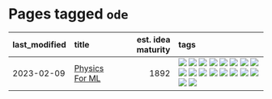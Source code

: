 # Pages tagged `ode`

|last_modified|title|est. idea maturity|tags
|:---|:---|---:|:---|
|2023-02-09|[Physics For ML](../physics_for_ml.md)|1892|[![](https://img.shields.io/badge/tag-brownianmotion-a68128)](../tags/brownianmotion.md) [![](https://img.shields.io/badge/tag-curriculum-b4243e)](../tags/curriculum.md) [![](https://img.shields.io/badge/tag-curvature-b7fb0)](../tags/curvature.md) [![](https://img.shields.io/badge/tag-education-b25b5)](../tags/education.md) [![](https://img.shields.io/badge/tag-eigenvectors-76bb24)](../tags/eigenvectors.md) [![](https://img.shields.io/badge/tag-gaugetheory-496a1)](../tags/gaugetheory.md) [![](https://img.shields.io/badge/tag-grouptheory-683f3)](../tags/grouptheory.md) [![](https://img.shields.io/badge/tag-machinelearning-96bcc)](../tags/machinelearning.md) [![](https://img.shields.io/badge/tag-manifolds-77485f)](../tags/manifolds.md) [![](https://img.shields.io/badge/tag-ode-e839f4)](../tags/ode.md) [![](https://img.shields.io/badge/tag-optimization-a9524c)](../tags/optimization.md) [![](https://img.shields.io/badge/tag-pde-b08442)](../tags/pde.md) [![](https://img.shields.io/badge/tag-physics-e6ab9)](../tags/physics.md) [![](https://img.shields.io/badge/tag-probabilityfields-abf295)](../tags/probabilityfields.md) [![](https://img.shields.io/badge/tag-quantummechanics-97a75e)](../tags/quantummechanics.md) [![](https://img.shields.io/badge/tag-relativity-29349d)](../tags/relativity.md) [![](https://img.shields.io/badge/tag-tensorcalculus-50c04b)](../tags/tensorcalculus.md) [![](https://img.shields.io/badge/tag-textbook-4072a1)](../tags/textbook.md)|